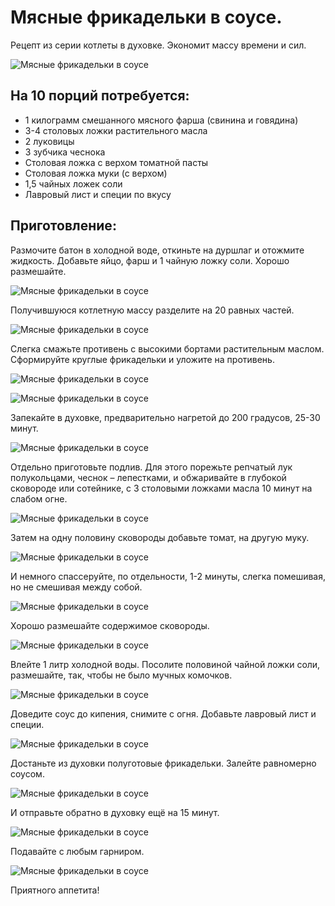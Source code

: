 # Мясные фрикадельки в соусе.
Рецепт из серии котлеты в духовке. Экономит массу времени и сил.

![Мясные фрикадельки в соусе](/images/Kulinar/Second/frikadeli-001.jpg 'Мясные фрикадельки в соусе')

## На 10 порций потребуется:
- 1 килограмм смешанного мясного фарша (свинина и говядина)
- 3-4 столовых ложки растительного масла
- 2 луковицы
- 3 зубчика чеснока
- Столовая ложка с верхом томатной пасты
- Столовая ложка муки (с верхом)
- 1,5 чайных ложек соли
- Лавровый лист и специи по вкусу

## Приготовление:
Размочите батон в холодной воде, откиньте на дуршлаг и отожмите жидкость. Добавьте яйцо, фарш и 1 чайную ложку соли. Хорошо размешайте.

![Мясные фрикадельки в соусе](/images/Kulinar/Second/frikadeli-002.jpg 'Мясные фрикадельки в соусе')

Получившуюся котлетную массу разделите на 20 равных частей.

![Мясные фрикадельки в соусе](/images/Kulinar/Second/frikadeli-003.jpg 'Мясные фрикадельки в соусе')

Слегка смажьте противень с высокими бортами растительным маслом. Сформируйте круглые фрикадельки и уложите на противень.

![Мясные фрикадельки в соусе](/images/Kulinar/Second/frikadeli-004.jpg 'Мясные фрикадельки в соусе')

![Мясные фрикадельки в соусе](/images/Kulinar/Second/frikadeli-005.jpg 'Мясные фрикадельки в соусе')

Запекайте в духовке, предварительно нагретой до 200 градусов, 25-30 минут.

![Мясные фрикадельки в соусе](/images/Kulinar/Second/frikadeli-006.jpg 'Мясные фрикадельки в соусе')

Отдельно приготовьте подлив. Для этого порежьте репчатый лук полукольцами, чеснок – лепестками, и обжаривайте в глубокой сковороде или сотейнике, с 3 столовыми ложками масла 10 минут на слабом огне.

![Мясные фрикадельки в соусе](/images/Kulinar/Second/frikadeli-007.jpg 'Мясные фрикадельки в соусе')

Затем на одну половину сковороды добавьте томат, на другую муку.

![Мясные фрикадельки в соусе](/images/Kulinar/Second/frikadeli-008.jpg 'Мясные фрикадельки в соусе')

И немного спассеруйте, по отдельности, 1-2 минуты, слегка помешивая, но не смешивая между собой.

![Мясные фрикадельки в соусе](/images/Kulinar/Second/frikadeli-009.jpg 'Мясные фрикадельки в соусе')

Хорошо размешайте содержимое сковороды.

![Мясные фрикадельки в соусе](/images/Kulinar/Second/frikadeli-010.jpg 'Мясные фрикадельки в соусе')

Влейте 1 литр холодной воды. Посолите половиной чайной ложки соли, размешайте, так, чтобы не было мучных комочков.

![Мясные фрикадельки в соусе](/images/Kulinar/Second/frikadeli-011.jpg 'Мясные фрикадельки в соусе')

Доведите соус до кипения, снимите с огня. Добавьте лавровый лист и специи.

![Мясные фрикадельки в соусе](/images/Kulinar/Second/frikadeli-012.jpg 'Мясные фрикадельки в соусе')

Достаньте из духовки полуготовые фрикадельки. Залейте равномерно соусом.

![Мясные фрикадельки в соусе](/images/Kulinar/Second/frikadeli-013.jpg 'Мясные фрикадельки в соусе')

И отправьте обратно в духовку ещё на 15 минут.

![Мясные фрикадельки в соусе](/images/Kulinar/Second/frikadeli-014.jpg 'Мясные фрикадельки в соусе')

Подавайте с любым гарниром.

![Мясные фрикадельки в соусе](/images/Kulinar/Second/frikadeli-015.jpg 'Мясные фрикадельки в соусе')

Приятного аппетита!

